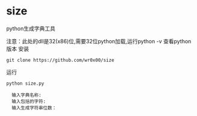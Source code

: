 # size
python生成字典工具

注意：此处的dll是32(x86)位,需要32位python加载,运行python -v 查看python版本
安装

    git clone https://github.com/wr0x00/size

运行
```
python size.py

  输入字典名称:
  输入包括的字符:
  输入生成字符串位数：
```
